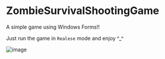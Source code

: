 # ZombieSurvivalShootingGame
A simple game using Windows Forms!!

Just run the game in ``Realese`` mode and enjoy ^_^

![image](https://user-images.githubusercontent.com/61357303/231565166-9a32ac02-2305-438c-9017-26352bce8040.png)
